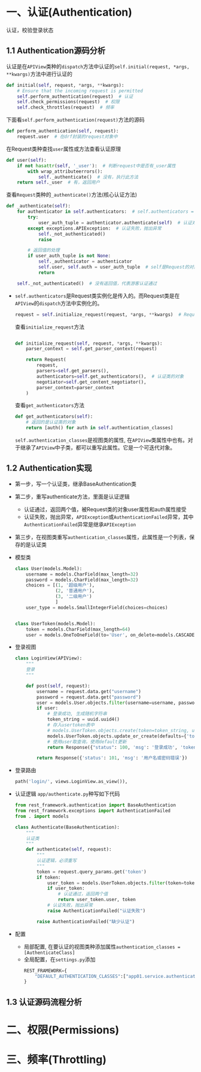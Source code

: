 # 一、认证(Authentication)
认证，校验登录状态

## 1.1 Authentication源码分析
认证是在`APIView`类种的`dispatch`方法中认证的`self.initial(request, *args, **kwargs)`方法中进行认证的

```python
def initial(self, request, *args, **kwargs):
    # Ensure that the incoming request is permitted
    self.perform_authentication(request)  # 认证
    self.check_permissions(request)  # 权限
    self.check_throttles(request)  # 频率
```
下面看`self.perform_authentication(request)`方法的源码
```python
def perform_authentication(self, request):
    request.user  # 在drf封装的request对象中
```
在Request类种查找`user`属性或方法查看认证原理
```python
def user(self):
    if not hasattr(self, '_user'):  # 判断request中是否有_user属性
        with wrap_attributeerrors():
            self._authenticate()  # 没有，执行此方法
    return self._user  # 有，返回用户
```
查看`Request`类种的`_authenticate()`方法(核心认证方法)
```python
def _authenticate(self):
    for authenticator in self.authenticators:  # self.authenticators = authenticators or () 是在Request类实例化是传入的认证类的对象。没次循环都会拿到一个认证类的对象
        try:
            user_auth_tuple = authenticator.authenticate(self)  # 认证对象的authenticate方法。该方法要返回两个值， self就是request
        except exceptions.APIException:  # 认证失败，抛出异常
            self._not_authenticated()
            raise

        # 返回值的处理
        if user_auth_tuple is not None:
            self._authenticator = authenticator
            self.user, self.auth = user_auth_tuple  # self是Request的对象
            return

    self._not_authenticated()  # 没有返回值，代表游客认证通过
```

* `self.authenticators`是Request类实例化是传入的。而Request类是在`APIView`的`dispatch`方法中实例化的。
    ```python
    request = self.initialize_request(request, *args, **kwargs)  # Request类的实例化
    ```
    查看`initialize_request`方法
    ```python
    
    def initialize_request(self, request, *args, **kwargs):
        parser_context = self.get_parser_context(request)
    
        return Request(
            request,
            parsers=self.get_parsers(),
            authenticators=self.get_authenticators(),  # 认证类的对象
            negotiator=self.get_content_negotiator(),
            parser_context=parser_context
        )
    ```
    查看`get_authenticators`方法
    ```python
    def get_authenticators(self):
        # 返回的是认证类的对象
        return [auth() for auth in self.authentication_classes]
    ```
    `self.authentication_classes`是视图类的属性, 在`APIView`类属性中也有。对于继承了`APIView`中子类，都可以重写此属性。它是一个可迭代对象。
    

## 1.2 Authentication实现
* 第一步，写一个认证类，继承BaseAuthentication类
* 第二步，重写authenticate方法，里面是认证逻辑
    * 认证通过，返回两个值，被Request类的对象user属性和auth属性接受
    * 认证失败，抛出异常，`APIException`或`AuthenticationFailed`异常，其中`AuthenticationFailed`异常是继承`APIException`
* 第三步，在视图类重写`authentication_classes`属性，此属性是一个列表，保存的是认证类

* 模型类
    ```python
    class User(models.Model):
        username = models.CharField(max_length=32)
        password = models.CharField(max_length=32)
        choices = [(1, '超级用户'),
                   (2, '普通用户'),
                   (3, '二级用户')
                   ]
        user_type = models.SmallIntegerField(choices=choices)
    
    
    class UserToken(models.Model):
        token = models.CharField(max_length=64)
        user = models.OneToOneField(to='User', on_delete=models.CASCADE, to_field='id')
    ```
* 登录视图
    ```python
    class LoginView(APIView):
        """
        登录
        """
    
        def post(self, request):
            username = request.data.get("username")
            password = request.data.get("password")
            user = models.User.objects.filter(username=username, password=password).first()
            if user:
                # 登录成功, 生成随机字符串
                token_string = uuid.uuid4()
                # 存入usertoken表中
                # models.UserToken.objects.create(token=token_string, user=user)  # 没次登录都会记录一条，容易造成数据冗余
                models.UserToken.objects.update_or_create(defaults={'token': token_string}, user=user)  # 有则更新，无则新增
                # 使用user取查询，使用default更新
                return Response({"status": 100, 'msg': '登录成功', 'token': token_string})
    
            return Response({'status': 101, 'msg': '用户名或密码错误'})
    ```
* 登录路由
    ```python
    path('login/', views.LoginView.as_view()),
    ```
* 认证逻辑 `app/authenticate.py`种写如下代码
    ```python
    from rest_framework.authentication import BaseAuthentication
    from rest_framework.exceptions import AuthenticationFailed
    from . import models
    
    class Authenticate(BaseAuthentication):
        """
        认证类
        """
        def authenticate(self, request):
            """
            认证逻辑，必须重写
            """
            token = request.query_params.get('token')
            if token:
                user_token = models.UserToken.objects.filter(token=token).first()
                if user_token:
                    # 认证通过，返回两个值
                    return user_token.user, token
                # 认证失败，抛出异常
                raise AuthenticationFailed("认证失败")
    
            raise AuthenticationFailed("缺少认证")
    ```
* 配置
    * 局部配置, 在要认证的视图类种添加属性`authentication_classes = [AuthenticateClass]`
    * 全局配置，在`settings.py`添加
        ```python
        REST_FRAMEWORK={
            "DEFAULT_AUTHENTICATION_CLASSES":["app01.service.authenticate.Authenticate",]
        }
        ```

## 1.3 认证源码流程分析







# 二、权限(Permissions)



# 三、频率(Throttling)